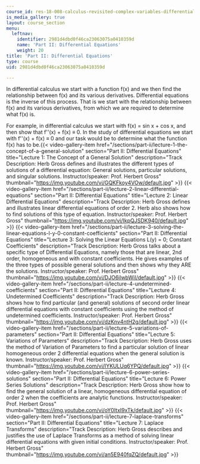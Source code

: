 ```yaml
---
course_id: res-18-008-calculus-revisited-complex-variables-differential-equations-and-linear-algebra-fall-2011
is_media_gallery: true
layout: course_section
menu:
  leftnav:
    identifier: 2981d4dbd0f46ca23063075a0410359d
    name: 'Part II: Differential Equations'
    weight: 20
title: 'Part II: Differential Equations'
type: course
uid: 2981d4dbd0f46ca23063075a0410359d

---
```


In differential calculus we start with a function f(x) and we then find the relationship between f(x) and its various derivatives. Differential equations is the inverse of this process. That is we start with the relationship between f(x) and its various derivatives, from which we are required to determine what f(x) is.

For example, in differential calculus we start with f(x) = sin x + cos x, and then show that f''(x) + f(x) ≡ 0. In the study of differential equations we start with f''(x) + f(x) ≡ 0 and our task would be to determine what the function f(x) has to be.{{< video-gallery-item href="/sections/part-ii/lecture-1-the-concept-of-a-general-solution" section="Part II: Differential Equations" title="Lecture 1: The Concept of a General Solution" description="Track Description: Herb Gross defines and illustrates the different types of solutions of a differential equation: General solutions, particular solutions, and singular solutions. Instructor/speaker: Prof. Herbert Gross" thumbnail="https://img.youtube.com/vi/GQKFkoy4VOw/default.jpg" >}} {{< video-gallery-item href="/sections/part-ii/lecture-2-linear-differential-equations" section="Part II: Differential Equations" title="Lecture 2: Linear Differential Equations" description="Track Description: Herb Gross defines and illustrates linear differential equations of order 2. Herb also shows how to find solutions of this type of equation. Instructor/speaker: Prof. Herbert Gross" thumbnail="https://img.youtube.com/vi/IkpQJSDK940/default.jpg" >}} {{< video-gallery-item href="/sections/part-ii/lecture-3-solving-the-linear-equations-l-y-0-constant-coefficients" section="Part II: Differential Equations" title="Lecture 3: Solving the Linear Equations L(y) = 0; Constant Coefficients" description="Track Description: Herb Gross talks about a specific type of Differential Equations, namely those that are linear, 2nd order, homogeneous and with constant coefficients. He gives examples of the three types of possible general solutions and then shows why they ARE the solutions. Instructor/speaker: Prof. Herbert Gross" thumbnail="https://img.youtube.com/vi/DJO6ilwbWiI/default.jpg" >}} {{< video-gallery-item href="/sections/part-ii/lecture-4-undetermined-coefficients" section="Part II: Differential Equations" title="Lecture 4: Undetermined Coefficients" description="Track Description: Herb Gross shows how to find particular (and general) solutions of second order linear differential equations with constant coefficients using the method of undetermined coefficients. Instructor/speaker: Prof. Herbert Gross" thumbnail="https://img.youtube.com/vi/dzKnv4ntH2g/default.jpg" >}} {{< video-gallery-item href="/sections/part-ii/lecture-5-variations-of-parameters" section="Part II: Differential Equations" title="Lecture 5: Variations of Parameters" description="Track Description: Herb Gross uses the method of Variation of Parameters to find a particular solution of linear homogeneous order 2 differential equations when the general solution is known. Instructor/speaker: Prof. Herbert Gross" thumbnail="https://img.youtube.com/vi/IYKULUq6YPQ/default.jpg" >}} {{< video-gallery-item href="/sections/part-ii/lecture-6-power-series-solutions" section="Part II: Differential Equations" title="Lecture 6: Power Series Solutions" description="Track Description: Herb Gross show how to find the general solution of a linear, homogeneous differential equation of order 2 when the coefficients are analytic functions. Instructor/speaker: Prof. Herbert Gross" thumbnail="https://img.youtube.com/vi/oY0ItxI9xTk/default.jpg" >}} {{< video-gallery-item href="/sections/part-ii/lecture-7-laplace-transforms" section="Part II: Differential Equations" title="Lecture 7: Laplace Transforms" description="Track Description: Herb Gross describes and justifies the use of Laplace Transforms as a method of solving linear differential equations with given initial conditions. Instructor/speaker: Prof. Herbert Gross" thumbnail="https://img.youtube.com/vi/an5E940fqZQ/default.jpg" >}}